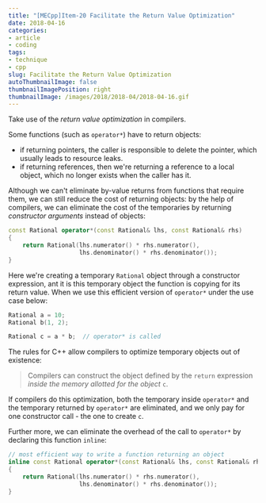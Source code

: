 ```yaml
---
title: "[MECpp]Item-20 Facilitate the Return Value Optimization"
date: 2018-04-16
categories:
- article
- coding
tags:
- technique
- cpp
slug: Facilitate the Return Value Optimization
autoThumbnailImage: false
thumbnailImagePosition: right
thumbnailImage: /images/2018/2018-04/2018-04-16.gif
---
```


Take use of the _return value optimization_ in compilers.
<!--more-->

Some functions (such as `operator*`) have to return objects: 

* if returning pointers, the caller is responsible to delete the pointer, which usually leads to resource leaks.
* if returning references, then we're returning a reference to a local object, which no longer exists when the caller has it.

Although we can't eliminate by-value returns from functions that require them, we can still reduce the cost of returning objects: by the help of compilers, we can eliminate the cost of the temporaries by returning _constructor arguments_ instead of objects:

```cpp
const Rational operator*(const Rational& lhs, const Rational& rhs)
{
    return Rational(lhs.numerator() * rhs.numerator(),
                    lhs.denominator() * rhs.denominator());
}
```

Here we're creating a temporary `Rational` object through a constructor expression, ant it is this temporary object the function is copying for its return value. When we use this efficient version of `operator*` under the use case below:

```cpp
Rational a = 10;
Rational b(1, 2);

Rational c = a * b;  // operator* is called
```
 
The rules for C++ allow compilers to optimize temporary objects out of existence: 

>Compilers can construct the object defined by the `return` expression _inside the memory allotted for the object_ `c`.

If compilers do this optimization, both the temporary inside `operator*` and the temporary returned by `operator*` are eliminated, and we only pay for one constructor call - the one to create `c`.

Further more, we can eliminate the overhead of the call to `operator*` by declaring this function `inline`:

```cpp
// most efficient way to write a function returning an object
inline const Rational operator*(const Rational& lhs, const Rational& rhs)
{
    return Rational(lhs.numerator() * rhs.numerator(),
                    lhs.denominator() * rhs.denominator());
}
```
